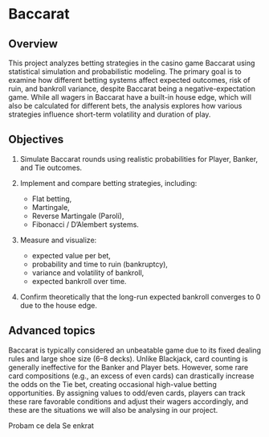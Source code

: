 # Baccarat

## Overview
This project analyzes betting strategies in the casino game Baccarat using statistical simulation and probabilistic modeling. The primary goal is to examine how different betting systems affect expected outcomes, risk of ruin, and bankroll variance, despite Baccarat being a negative-expectation game. While all wagers in Baccarat have a built-in house edge, which will also be calculated for different bets, the analysis explores how various strategies influence short-term volatility and duration of play.

## Objectives
1. Simulate Baccarat rounds using realistic probabilities for Player, Banker, and Tie outcomes.  
2. Implement and compare betting strategies, including:
   - Flat betting,  
   - Martingale,  
   - Reverse Martingale (Paroli),  
   - Fibonacci / D’Alembert systems.  
3. Measure and visualize:
   - expected value per bet,  
   - probability and time to ruin (bankruptcy),  
   - variance and volatility of bankroll,  
   - expected bankroll over time.  

4. Confirm theoretically that the long-run expected bankroll converges to 0 due to the house edge.

## Advanced topics
Baccarat is typically considered an unbeatable game due to its fixed dealing rules and large shoe size (6–8 decks). Unlike Blackjack, card counting is generally ineffective for the Banker and Player bets. However, some rare card compositions (e.g., an excess of even cards) can drastically increase the odds on the Tie bet, creating occasional high-value betting opportunities. By assigning values to odd/even cards, players can track these rare favorable conditions and adjust their wagers accordingly, and these are the situations we will also be analysing in our project.

Probam ce dela 
Se enkrat 